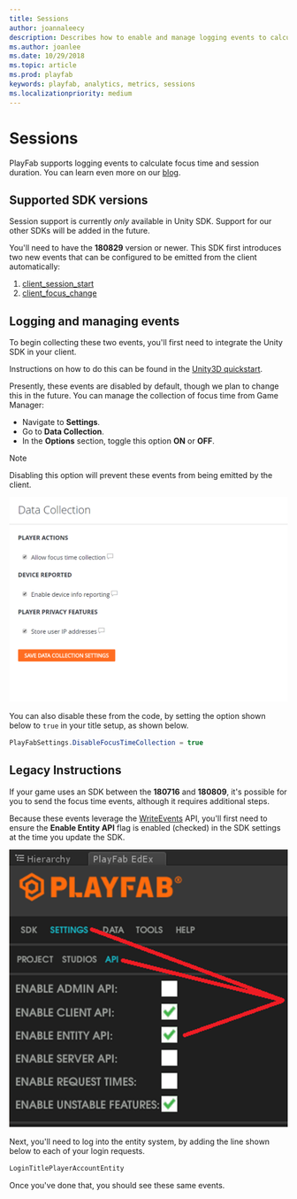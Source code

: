 ```yaml
---
title: Sessions
author: joannaleecy
description: Describes how to enable and manage logging events to calculate Focus Time and Session Duration.
ms.author: joanlee
ms.date: 10/29/2018
ms.topic: article
ms.prod: playfab
keywords: playfab, analytics, metrics, sessions
ms.localizationpriority: medium
---
```


# Sessions

PlayFab supports logging events to calculate focus time and session duration. You can learn even more on our [blog](https://blog.playfab.com/blog/sessions-preview-is-live).

## Supported SDK versions

Session support is currently *only* available in Unity SDK. Support for our other SDKs will be added in the future.

You'll need to have the **180829** version or newer. This SDK first introduces two new events that can be configured to be emitted from the client automatically:

1. [client_session_start](../../../api-references/events/client-session-start.md)
2. [client_focus_change](../../../api-references/events/client-focus-change.md)

## Logging and managing events

To begin collecting these two events, you'll first need to integrate the Unity SDK in your client.

Instructions on how to do this can be found in the [Unity3D quickstart](../../../sdks/unity3d/quickstart.md).

Presently, these events are disabled by default, though we plan to change this in the future. You can manage the collection of focus time from Game Manager:

- Navigate to **Settings**.
- Go to **Data Collection**.
- In the **Options** section, toggle this option **ON** or **OFF**.

> [!NOTE]
> Disabling this option will prevent these events from being emitted by the client.

![Game Manager - Settings - Data Collection](media/tutorials/game-manager-settings-data-collection.png)  

You can also disable these from the code, by setting the option shown below to `true` in your title setup, as shown below.

```csharp
PlayFabSettings.DisableFocusTimeCollection = true
```

## Legacy Instructions

If your game uses an SDK between the **180716** and **180809**, it's possible for you to send the focus time events, although it requires additional steps.

Because these events leverage the [WriteEvents](xref:titleid.playfabapi.com.events.playstreamevents.writeevents) API, you'll first need to ensure the **Enable Entity API** flag is enabled (checked) in the SDK settings at the time you update the SDK.

![PlayFab - Settings - Enable Entity API](media/tutorials/playfab-settings-enable-entity-api.png)  

Next, you'll need to log into the entity system, by adding the line shown below to each of your login requests.

```csharp
LoginTitlePlayerAccountEntity
```

Once you've done that, you should see these same events.
